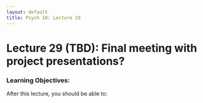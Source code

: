 ```yaml
---
layout: default
title: Psych 10: Lecture 29
---
```

# Lecture 29 (TBD): Final meeting with project presentations?

### Learning Objectives:
After this lecture, you should be able to:
